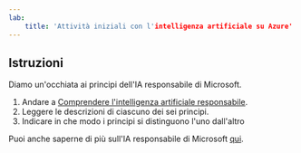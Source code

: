 ```yaml
---
lab:
    title: 'Attività iniziali con l'intelligenza artificiale su Azure'
---
```


## Istruzioni
Diamo un'occhiata ai principi dell'IA responsabile di Microsoft.

1.	Andare a [Comprendere l'intelligenza artificiale responsabile](https://docs.microsoft.com/learn/modules/get-started-ai-fundamentals/7-understand-responsible-ai?ns-enrollment-type=LearningPath&ns-enrollment-id=learn.wwl.get-started-with-artificial-intelligence-on-azure).
2.	Leggere le descrizioni di ciascuno dei sei principi.
3.	Indicare in che modo i principi si distinguono l'uno dall'altro

Puoi anche saperne di più sull'IA responsabile di Microsoft [qui](https://www.microsoft.com/ai/responsible-ai).